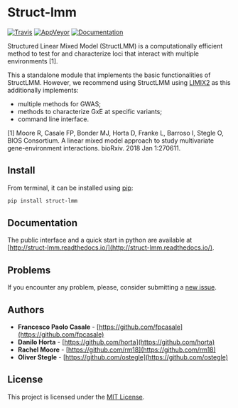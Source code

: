 # Struct-lmm

[![Travis](https://img.shields.io/travis/com/limix/struct-lmm.svg?style=flat-square&label=linux%20%2F%20macos%20build)](https://travis-ci.com/limix/struct-lmm) [![AppVeyor](https://img.shields.io/appveyor/ci/Horta/struct-lmm.svg?style=flat-square&label=windows%20build)](https://ci.appveyor.com/project/Horta/struct-lmm) [![Documentation](https://img.shields.io/readthedocs/struct-lmm.svg?style=flat-square&version=latest)](https://struct-lmm.readthedocs.io/)

Structured Linear Mixed Model (StructLMM) is a computationally efficient method to test for and characterize loci that interact with multiple environments [1].

This a standalone module that implements the basic functionalities of StructLMM.
However, we recommend using StructLMM using [LIMIX2](https://limix.readthedocs.io/en/2.0.0/index.html) as this additionally implements:

- multiple methods for GWAS;
- methods to characterize GxE at specific variants;
- command line interface.

[1] Moore R, Casale FP, Bonder MJ, Horta D, Franke L, Barroso I, Stegle O, BIOS Consortium. A linear mixed model approach to study multivariate gene-environment interactions. bioRxiv. 2018 Jan 1:270611.

## Install

From terminal, it can be installed using [pip](https://pypi.python.org/pypi/pip):

```bash
pip install struct-lmm
```

## Documentation

The public interface and a quick start in python are available at
[http://struct-lmm.readthedocs.io/](http://struct-lmm.readthedocs.io/).

## Problems

If you encounter any problem, please, consider submitting a [new issue](https://github.com/limix/struct-lmm/issues/new).

## Authors

- **Francesco Paolo Casale** - [https://github.com/fpcasale](https://github.com/fpcasale)
- **Danilo Horta** - [https://github.com/horta](https://github.com/horta)
- **Rachel Moore** - [https://github.com/rm18](https://github.com/rm18)
- **Oliver Stegle** - [https://github.com/ostegle](https://github.com/ostegle)

## License

This project is licensed under the [MIT License](https://raw.githubusercontent.com/limix/struct-lmm/master/LICENSE.md).
